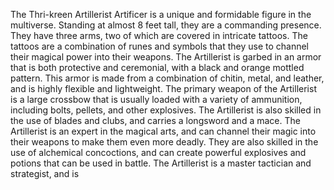 The Thri-kreen Artillerist Artificer is a unique and formidable figure in the multiverse. Standing at almost 8 feet tall, they are a commanding presence. They have three arms, two of which are covered in intricate tattoos. The tattoos are a combination of runes and symbols that they use to channel their magical power into their weapons. The Artillerist is garbed in an armor that is both protective and ceremonial, with a black and orange mottled pattern. This armor is made from a combination of chitin, metal, and leather, and is highly flexible and lightweight. The primary weapon of the Artillerist is a large crossbow that is usually loaded with a variety of ammunition, including bolts, pellets, and other explosives. The Artillerist is also skilled in the use of blades and clubs, and carries a longsword and a mace. The Artillerist is an expert in the magical arts, and can channel their magic into their weapons to make them even more deadly. They are also skilled in the use of alchemical concoctions, and can create powerful explosives and potions that can be used in battle. The Artillerist is a master tactician and strategist, and is